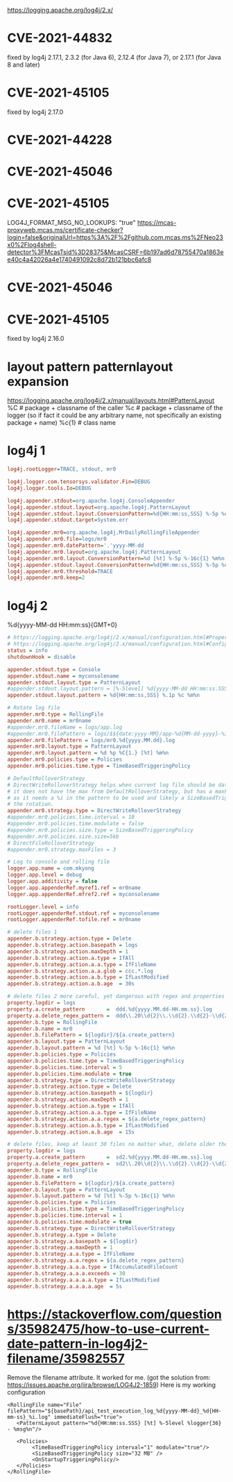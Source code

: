 https://logging.apache.org/log4j/2.x/

# CVE-2021-44832
fixed by log4j 2.17.1, 2.3.2 (for Java 6), 2.12.4 (for Java 7), or 2.17.1 (for Java 8 and later)

# CVE-2021-45105
fixed by log4j 2.17.0


# CVE-2021-44228
# CVE-2021-45046
# CVE-2021-45105
LOG4J_FORMAT_MSG_NO_LOOKUPS: "true"
https://mcas-proxyweb.mcas.ms/certificate-checker?login=false&originalUrl=https%3A%2F%2Fgithub.com.mcas.ms%2FNeo23x0%2Flog4shell-detector%3FMcasTsid%3D28375&McasCSRF=6b197ad6d78755470a1863ee40c4a42026a4e1740491092c8d72b121bbc6afc8

# CVE-2021-45046
# CVE-2021-45105
fixed by log4j 2.16.0

# layout pattern patternlayout expansion
https://logging.apache.org/log4j/2.x/manual/layouts.html#PatternLayout
%C    # package + classname of the caller
%c    # package + classname of the logger (so if fact it could be any arbitrary name, not specifically an existing package + name)
%c{1} # class name

# log4j 1
```ini
log4j.rootLogger=TRACE, stdout, mr0

log4j.logger.com.tensorsys.validator.Fin=DEBUG
log4j.logger.tools.Io=DEBUG

log4j.appender.stdout=org.apache.log4j.ConsoleAppender
log4j.appender.stdout.layout=org.apache.log4j.PatternLayout
log4j.appender.stdout.layout.ConversionPattern=%d{HH:mm:ss,SSS} %-5p %c{1} - %m%n
log4j.appender.stdout.target=System.err

log4j.appender.mr0=org.apache.log4j.MrDailyRollingFileAppender
log4j.appender.mr0.file=logs/mr0
log4j.appender.mr0.datePattern='.'yyyy-MM-dd
log4j.appender.mr0.layout=org.apache.log4j.PatternLayout
log4j.appender.mr0.layout.ConversionPattern=%d [%t] %-5p %-16c{1} %m%n
log4j.appender.stdout.layout.ConversionPattern=%d{HH:mm:ss,SSS} %-5p %c{1}.%M(%L): %m%n # method and line number
log4j.appender.mr0.threshold=TRACE
log4j.appender.mr0.keep=2
```

# log4j 2
%d{yyyy-MM-dd HH:mm:ss}{GMT+0}

```ini
# https://logging.apache.org/log4j/2.x/manual/configuration.html#Properties
# https://logging.apache.org/log4j/2.x/manual/configuration.html#ConfigurationSyntax
status = info
shutdownHook = disable

appender.stdout.type = Console
appender.stdout.name = myconsolename
appender.stdout.layout.type = PatternLayout
#appender.stdout.layout.pattern = [%-5level] %d{yyyy-MM-dd HH:mm:ss.SSS} [%t] %c{1} - %msg%n
appender.stdout.layout.pattern = %d{HH:mm:ss,SSS} %.1p %c %m%n

# Rotate log file
appender.mr0.type = RollingFile
appender.mr0.name = mr0name
#appender.mr0.fileName = logs/app.log
#appender.mr0.filePattern = logs/$${date:yyyy-MM}/app-%d{MM-dd-yyyy}-%i.log.gz
appender.mr0.filePattern = logs/mr0.%d{yyyy.MM.dd}.log
appender.mr0.layout.type = PatternLayout
appender.mr0.layout.pattern = %d %p %C{1.} [%t] %m%n
appender.mr0.policies.type = Policies
appender.mr0.policies.time.type = TimeBasedTriggeringPolicy

# DefaultRolloverStrategy
# DirectWriteRolloverStrategy helps when current log file should be dated such as in tsys
# it does not have the max from DefaultRolloverStrategy, but has a maxFiles which seems a
# as it needs a %i in the pattern to be used and likely a SizeBasedTriggeringPolicy to trigger
# the rotation.
appender.mr0.strategy.type = DirectWriteRolloverStrategy
#appender.mr0.policies.time.interval = 10
#appender.mr0.policies.time.modulate = false
#appender.mr0.policies.size.type = SizeBasedTriggeringPolicy
#appender.mr0.policies.size.size=5kb
# DirectFileRolloverStrategy
#appender.mr0.strategy.maxFiles = 3

# Log to console and rolling file
logger.app.name = com.mkyong
logger.app.level = debug
logger.app.additivity = false
logger.app.appenderRef.myref1.ref = mr0name
logger.app.appenderRef.mfref2.ref = myconsolename

rootLogger.level = info
rootLogger.appenderRef.stdout.ref = myconsolename
rootLogger.appenderRef.tofile.ref = mr0name

# delete files 1
appender.b.strategy.action.type = Delete
appender.b.strategy.action.basepath = logs
appender.b.strategy.action.maxDepth = 1
appender.b.strategy.action.a.type = IfAll
appender.b.strategy.action.a.a.type = IfFileName
appender.b.strategy.action.a.a.glob = ccc.*.log
appender.b.strategy.action.a.b.type = IfLastModified
appender.b.strategy.action.a.b.age  = 30s

# delete files 2 more careful, yet dangerous with regex and properties
property.logdir = logs
property.a.create_pattern       =  ddd.%d{yyyy.MM.dd-HH.mm.ss}.log
property.a.delete_regex_pattern =  ddd\\.20\\d{2}\\.\\d{2}.\\d{2}-\\d{2}\\.\\d{2}.\\d{2}\\.log
appender.b.type = RollingFile
appender.b.name = mr0
appender.b.filePattern = ${logdir}/${a.create_pattern}
appender.b.layout.type = PatternLayout
appender.b.layout.pattern = %d [%t] %-5p %-16c{1} %m%n
appender.b.policies.type = Policies
appender.b.policies.time.type = TimeBasedTriggeringPolicy
appender.b.policies.time.interval = 5
appender.b.policies.time.modulate = true
appender.b.strategy.type = DirectWriteRolloverStrategy
appender.b.strategy.action.type = Delete
appender.b.strategy.action.basepath = ${logdir}
appender.b.strategy.action.maxDepth = 1
appender.b.strategy.action.a.type = IfAll
appender.b.strategy.action.a.a.type = IfFileName
appender.b.strategy.action.a.a.regex = ${a.delete_regex_pattern}
appender.b.strategy.action.a.b.type = IfLastModified
appender.b.strategy.action.a.b.age  = 15s

# delete files, keep at least 30 files no matter what, delete older then 5s
property.logdir = logs
property.a.create_pattern       =  sd2.%d{yyyy.MM.dd-HH.mm.ss}.log
property.a.delete_regex_pattern =  sd2\\.20\\d{2}\\.\\d{2}.\\d{2}-\\d{2}\\.\\d{2}.\\d{2}\\.log
appender.b.type = RollingFile
appender.b.name = mr0
appender.b.filePattern = ${logdir}/${a.create_pattern}
appender.b.layout.type = PatternLayout
appender.b.layout.pattern = %d [%t] %-5p %-16c{1} %m%n
appender.b.policies.type = Policies
appender.b.policies.time.type = TimeBasedTriggeringPolicy
appender.b.policies.time.interval = 1
appender.b.policies.time.modulate = true
appender.b.strategy.type = DirectWriteRolloverStrategy
appender.b.strategy.a.type = Delete
appender.b.strategy.a.basepath = ${logdir}
appender.b.strategy.a.maxDepth = 1
appender.b.strategy.a.a.type = IfFileName
appender.b.strategy.a.a.regex = ${a.delete_regex_pattern}
appender.b.strategy.a.a.a.type = IfAccumulatedFileCount
appender.b.strategy.a.a.a.exceeds = 30
appender.b.strategy.a.a.a.a.type = IfLastModified
appender.b.strategy.a.a.a.a.age  = 5s

```

# https://stackoverflow.com/questions/35982475/how-to-use-current-date-pattern-in-log4j2-filename/35982557
Remove the filename attribute. It worked for me. (got the solution from: https://issues.apache.org/jira/browse/LOG4J2-1859) Here is my working configuration

    <RollingFile name="File" filePattern="${basePath}/api_test_execution_log_%d{yyyy-MM-dd}_%d{HH-mm-ss}_%i.log" immediateFlush="true">
       <PatternLayout pattern="%d{HH:mm:ss.SSS} [%t] %-5level %logger{36} - %msg%n"/>

       <Policies>
            <TimeBasedTriggeringPolicy interval="1" modulate="true"/>
            <SizeBasedTriggeringPolicy size="32 MB" />
            <OnStartupTriggeringPolicy/>
       </Policies>
    </RollingFile>
